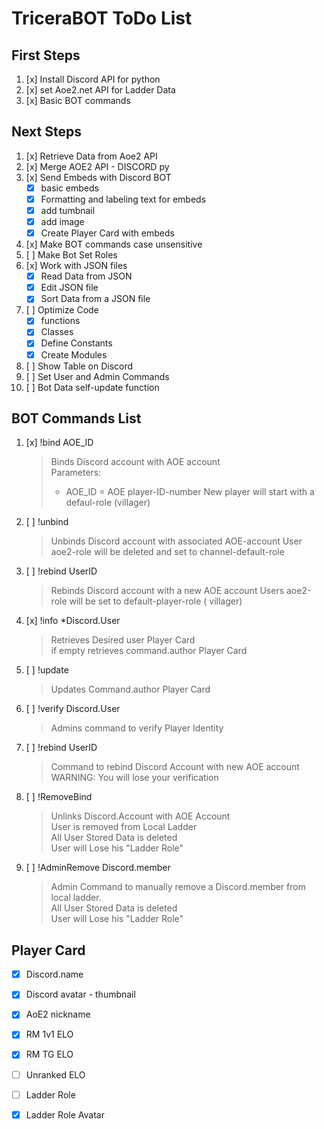 # TriceraBOT ToDo List

## First Steps 
1. [x] Install Discord API for python
2. [x] set Aoe2.net API for Ladder Data
3. [x] Basic BOT commands

## Next Steps
1. [x] Retrieve Data from Aoe2 API
2. [x] Merge AOE2 API - DISCORD py
3. [x] Send Embeds with Discord BOT
   - [x] basic embeds
   - [x] Formatting and labeling text for embeds
   - [x] add tumbnail
   - [x] add image
   - [x] Create Player Card with embeds
4. [x] Make BOT commands case unsensitive
5. [ ] Make Bot Set Roles
6. [x] Work with JSON files
    - [x] Read Data from JSON
    - [x] Edit JSON file
    - [x] Sort Data from a JSON file
7. [ ] Optimize Code
   - [x] functions
   - [x] Classes
   - [x] Define Constants
   - [x] Create Modules
8. [ ] Show Table on Discord
9. [ ] Set User and Admin Commands
10. [ ] Bot Data self-update function

## BOT Commands List
1. [x] !bind AOE_ID  
   > Binds Discord account with AOE account  
   > Parameters:  
   > - AOE_ID = AOE player-ID-number
   > New player will start with a defaul-role (villager)

2. [ ] !unbind
   > Unbinds Discord account with associated AOE-account
   > User aoe2-role will be deleted and set to channel-default-role

3. [ ] !rebind  UserID
   > Rebinds Discord account with a new AOE account
   > Users aoe2-role will be set to default-player-role ( villager)

4. [x] !info *Discord.User
   > Retrieves Desired user Player Card  
   > if empty retrieves command.author Player Card

5. [ ] !update
   > Updates Command.author Player Card

6. [ ] !verify Discord.User
   > Admins command to verify Player Identity

7. [ ] !rebind UserID
   > Command to rebind Discord Account with new AOE account  
   > WARNING: You will lose your verification

8. [ ] !RemoveBind
    > Unlinks Discord.Account with AOE Account  
    > User is removed from Local Ladder  
    > All User Stored Data is deleted  
    > User will Lose his "Ladder Role"

9.  [ ] !AdminRemove Discord.member
    > Admin Command to manually remove a Discord.member from local ladder.  
    > All User Stored Data is deleted  
    > User will Lose his "Ladder Role"


## Player Card 
 - [x] Discord.name
 - [x] Discord avatar - thumbnail
 - [x] AoE2 nickname
 - [x] RM 1v1 ELO
 - [x] RM TG ELO
 - [ ] Unranked ELO
 - [ ] Ladder Role
 - [x] Ladder Role Avatar
    
   



  

